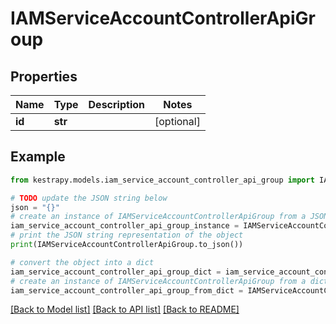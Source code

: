 # IAMServiceAccountControllerApiGroup


## Properties

Name | Type | Description | Notes
------------ | ------------- | ------------- | -------------
**id** | **str** |  | [optional] 

## Example

```python
from kestrapy.models.iam_service_account_controller_api_group import IAMServiceAccountControllerApiGroup

# TODO update the JSON string below
json = "{}"
# create an instance of IAMServiceAccountControllerApiGroup from a JSON string
iam_service_account_controller_api_group_instance = IAMServiceAccountControllerApiGroup.from_json(json)
# print the JSON string representation of the object
print(IAMServiceAccountControllerApiGroup.to_json())

# convert the object into a dict
iam_service_account_controller_api_group_dict = iam_service_account_controller_api_group_instance.to_dict()
# create an instance of IAMServiceAccountControllerApiGroup from a dict
iam_service_account_controller_api_group_from_dict = IAMServiceAccountControllerApiGroup.from_dict(iam_service_account_controller_api_group_dict)
```
[[Back to Model list]](../README.md#documentation-for-models) [[Back to API list]](../README.md#documentation-for-api-endpoints) [[Back to README]](../README.md)


